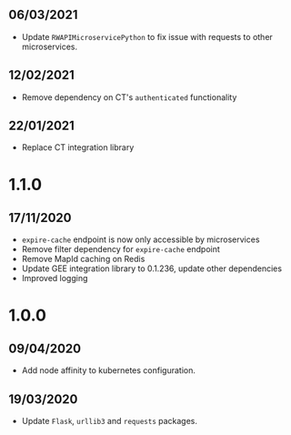 ## 06/03/2021

- Update `RWAPIMicroservicePython` to fix issue with requests to other microservices.

## 12/02/2021

- Remove dependency on CT's `authenticated` functionality

## 22/01/2021

- Replace CT integration library

# 1.1.0

## 17/11/2020

- `expire-cache` endpoint is now only accessible by microservices
- Remove filter dependency for `expire-cache` endpoint
- Remove MapId caching on Redis
- Update GEE integration library to 0.1.236, update other dependencies
- Improved logging 


# 1.0.0

## 09/04/2020

- Add node affinity to kubernetes configuration.

## 19/03/2020

- Update `Flask`, `urllib3` and `requests` packages.
